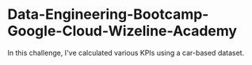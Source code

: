 # Data-Engineering-Bootcamp-Google-Cloud-Wizeline-Academy
In this challenge, I've calculated various KPIs using a car-based dataset.

